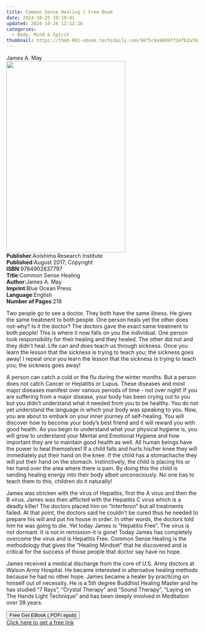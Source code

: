 ```yaml
---
title: Common Sense Healing | Free Book
date: 2024-10-25 19:19:41
updated: 2024-10-26 12:12:26
categories:
  - Body, Mind & Spirit
thumbnail: https://thmb-001-ebook.techidaily.com/96f5c0a9609ff2efb2af627d9d00a1bbe6f93c824e1070ebf0945cc56ed838b7.jpg
---
```

<main id="book-container">
  <div class="flex flex-col">
    <div class="book-brief flex-1 py-6 px-4 sm:p-6 md:py-10 md:px-8">
      <!-- brief-->
      <div class="book-brief-main">James A. May</div>
    </div>
    <div
      class="book-meta-info flex-1 grid gap-4 col-start-1 col-end-3 row-start-1 sm:mb-6 sm:grid-cols-4 lg:gap-6 lg:col-start-2 lg:row-end-6 lg:row-span-6 lg:mb-0"
    >
      <div
        class="book-meta-info-left place-content-center mt-4 p-4 text-sm leading-6 col-start-2 col-span-2 dark:text-slate-400"
      >
        <img
          class="w-full h-500 object-cover rounded-lg sm:h-255 sm:col-span-2 lg:col-span-full"
          src="https://img-001-ebook.techidaily.com/ccafaa40f30a4e205c349a8e627d3bef8870dc5258f0ce82d64dfeb3aaa74bdd.jpg"
          alt=""
          width="312"
          height="500"
        />
      </div>
      <div
        class="book-meta-info-right mt-2 col-start-1 row-start-2 col-span-3 self-center"
      >
        <!-- meta data  -->
        <div class="flex flex-col px-4 md:px-8">
          <div class="flex-1">
            <strong>Publisher</strong>:<span class="px-2"
              >Aoishima Research Institute</span
            >
          </div>
          <div class="flex-1">
            <strong>Published</strong>:<span class="px-2"
              >August 2017; Copyright</span
            >
          </div>
          <div class="flex-1">
            <strong>ISBN</strong>:<span class="px-2">9784902837797</span>
          </div>
          <div class="flex-1">
            <strong>Title</strong>:<span class="px-2"
              >Common Sense Healing</span
            >
          </div>
          <div class="flex-1">
            <strong>Author</strong>:<span class="px-2">James A. May</span>
          </div>
          <div class="flex-1">
            <strong>Imprint</strong>:<span class="px-2">Blue Ocean Press</span>
          </div>
          <div class="flex-1">
            <strong>Language</strong>:<span class="px-2">English</span>
          </div>
          <div class="flex-1">
            <strong>Number of Pages</strong>:<span class="px-2">218</span>
          </div>
        </div>
      </div>
    </div>
    <div class="book-description flex-1 py-6 px-4 sm:p-6 md:py-10 md:px-8">
      <div class="book-description-main">
        <div accordion-content="" id="description">
          <p>
            Two people go to see a doctor. They both have the same illness. He
            gives the same treatment to both people. One person heals yet the
            other does not-why? Is it the doctor? The doctors gave the exact
            same treatment to both people! This is where it now falls on you the
            individual. One person took responsibility for their healing and
            they healed. The other did not and they didn’t heal. Life can and
            does teach us through sickness. Once you learn the lesson that the
            sickness is trying to teach you; the sickness goes away! I repeat
            once you learn the lesson that the sickness is trying to teach you;
            the sickness goes away!
          </p>
          <p>
            A person can catch a cold or the flu during the winter months. But a
            person does not catch Cancer or Hepatitis or Lupus. These diseases
            and most major diseases manifest over various periods of time - not
            over night! If you are suffering from a major disease, your body has
            been crying out to you but you didn’t understand what it needed from
            you to be healthy. You do not yet understand the language in which
            your body was speaking to you. Now, you are about to embark on your
            inner journey of self-healing. You will discover how to become your
            body’s best friend and it will reward you with good health. As you
            begin to understand what your physical hygiene is, you will grow to
            understand your Mental and Emotional Hygiene and how important they
            are to maintain good health as well. All human beings have the power
            to heal themselves! If a child falls and hurts his/her knee they
            will immediately put their hand on the knee. If the child has a
            stomachache they will put their hand on the stomach. Instinctively,
            the child is placing his or her hand over the area where there is
            pain. By doing this the child is sending healing energy into their
            body albeit unconsciously. No one has to teach them to this,
            children do it naturally!
          </p>
          <p>
            James was stricken with the virus of Hepatitis, first the A virus
            and then the B virus. James was then afflicted with the Hepatitis C
            virus which is a deadly killer! The doctors placed him on
            “Interferon” but all treatments failed. At that point, the doctors
            said he couldn’t be cured thus he needed to prepare his will and put
            his house in order. In other words, the doctors told him he was
            going to die. Yet today James is “Hepatitis Free”. The virus is not
            dormant. It is not in remission-it is gone! Today James has
            completely overcome the virus and is Hepatitis Free. Common Sense
            Healing is the methodology that gives the “Healing Mindset” that he
            discovered and is critical for the success of those people that
            doctor say have no hope.
          </p>
          <p>
            James received a medical discharge from the core of U.S. Army
            doctors at Walson Army Hospital. He became interested in alternative
            healing methods because he had no other hope. James became a healer
            by practicing on himself out of necessity. He is a 5th degree
            Buddhist Healing Master and he has studied “7 Rays”, “Crystal
            Therapy” and “Sound Therapy”, “Laying on The Hands Light Technique”
            and has been deeply involved in Meditation over 38 years.
          </p>
        </div>
        <div class="accordion-fader"></div>
      </div>
    </div>
    <div class="book-excerpts flex-1 py-6 px-4 sm:p-6 md:py-10 md:px-8"></div>
    <div
      class="book-about-author flex-1 py-6 px-4 sm:p-6 md:py-10 md:px-8"
    ></div>
    <div class="book-free-get flex-1 py-6 px-4 sm:p-6 md:py-10 md:px-8">
      <button
        id="btn-free-get"
        class="bg-blue-500 hover:bg-blue-700 text-white font-bold py-2 px-4 rounded"
      >
        Free Get EBook (.PDF/.epub)
      </button>
      <div id="countdown-display" class="px-2 text-lg mt-2"></div>
      <a
        id="free-link"
        class="hidden bg-blue-500 hover:bg-blue-700 text-white font-bold py-2 px-4 rounded"
        href="https://www.ebooks.com/en-us/book/209850157/common-sense-healing/james-a-may/"
        target="_blank"
        >Click here to get a free link</a
      >
    </div>
    <script>
      let countdownTime = 0;
      let countdownInterval = null;
      document
        .getElementById('btn-free-get')
        .addEventListener('click', startCountdown);
      function startCountdown() {
        countdownTime = new Date().getTime() + 60000 * 3;
        countdownInterval = setInterval(updateCountdown, 1000);
        document.getElementById('btn-free-get').disabled = true;
        document
          .getElementById('btn-free-get')
          .classList.add('bg-gray-500', 'cursor-not-allowed');
      }
      function updateCountdown() {
        let currentTime = new Date().getTime();
        let timeLeft = countdownTime - currentTime;
        let secondsLeft = Math.floor(timeLeft / 1000);
        document.getElementById('countdown-display').innerHTML =
          `Remaining time: ${secondsLeft} seconds.`;
        if (secondsLeft <= 0) {
          clearInterval(countdownInterval);
          document.getElementById('btn-free-get').classList.add('hidden');
          document.getElementById('free-link').classList.remove('hidden');
          document.getElementById('countdown-display').innerHTML = '';
        }
      }
    </script>
  </div>
</main>
